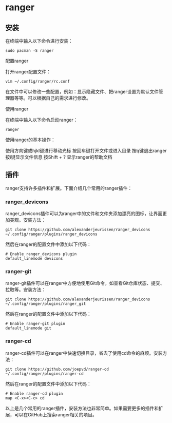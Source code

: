 # ranger

## 安装

在终端中输入以下命令进行安装：

```shell
sudo pacman -S ranger
```

配置ranger

打开ranger配置文件：

```shell
vim ~/.config/ranger/rc.conf
```

在文件中可以修改一些配置，例如：显示隐藏文件、把ranger设置为默认文件管理器等等。可以根据自己的需求进行修改。

使用ranger

在终端中输入以下命令启动ranger：

```shell
ranger
```

使用ranger的基本操作：

使用方向键或hjkl键进行移动光标
按回车键打开文件或进入目录
按q键退出ranger
按i键显示文件信息
按Shift + ? 显示ranger的帮助文档

## 插件

ranger支持许多插件和扩展。下面介绍几个常用的ranger插件：

### ranger_devicons

ranger_devicons插件可以为ranger中的文件和文件夹添加漂亮的图标，让界面更加美观。安装方法：

```shell
git clone https://github.com/alexanderjeurissen/ranger_devicons ~/.config/ranger/plugins/ranger_devicons
```

然后在ranger的配置文件中添加以下代码：

```shell
# Enable ranger_devicons plugin
default_linemode devicons
```

### ranger-git

ranger-git插件可以在ranger中方便地使用Git命令，如查看Git仓库状态、提交、拉取等。安装方法：

```shell
git clone https://github.com/alexanderjeurissen/ranger_devicons ~/.config/ranger/plugins/ranger_git
```

然后在ranger的配置文件中添加以下代码：

```shell
# Enable ranger-git plugin
default_linemode git
```

### ranger-cd

ranger-cd插件可以在ranger中快速切换目录，省去了使用cd命令的麻烦。安装方法：

```shell
git clone https://github.com/joepvd/ranger-cd ~/.config/ranger/plugins/ranger-cd
```

然后在ranger的配置文件中添加以下代码：

```shell
# Enable ranger-cd plugin
map <C-x><C-c> cd
```

以上是几个常用的ranger插件，安装方法也非常简单。如果需要更多的插件和扩展，可以在GitHub上搜索ranger相关的项目。
